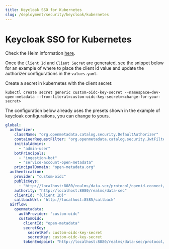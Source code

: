 ```yaml
---
title: Keycloak SSO for Kubernetes
slug: /deployment/security/keycloak/kubernetes
---
```


# Keycloak SSO for Kubernetes

Check the Helm information [here](https://artifacthub.io/packages/search?repo=open-metadata).

Once the `Client Id` and `Client Secret` are generated, see the snippet below for an example of where to
place the client id value and update the authorizer configurations in the `values.yaml`.

Create a secret in kubernetes with the client secret:
```shell
kubectl create secret generic custom-oidc-key-secret --namespace=dev-open-metadata --from-literal=custom-oidc-key-secret=<change-for-your-secret>
```

The configuration below already uses the presets shown in the example of keycloak configurations, you can change to yours.

```yaml
global:
  authorizer:
    className: "org.openmetadata.catalog.security.DefaultAuthorizer"
    containerRequestFilter: "org.openmetadata.catalog.security.JwtFilter"
    initialAdmins:
      - "admin-user"
    botPrincipals:
      - "ingestion-bot"
      - "service-account-open-metadata"
    principalDomain: "open-metadata.org"
  authentication:
    provider: "custom-oidc"
    publicKeys:
      - "http://localhost:8080/realms/data-sec/protocol/openid-connect/certs"
    authority: "http://localhost:8080/realms/data-sec"
    clientId: "{Client ID}"
    callbackUrl: "http://localhost:8585/callback"
  airflow:
    openmetadata:
      authProvider: "custom-oidc"
      customOidc:
        clientId: "open-metadata"
        secretKey:
          secretRef: custom-oidc-key-secret
          secretKey: custom-oidc-key-secret
        tokenEndpoint: "http://localhost:8080/realms/data-sec/protocol/openid-connect/token"
```
